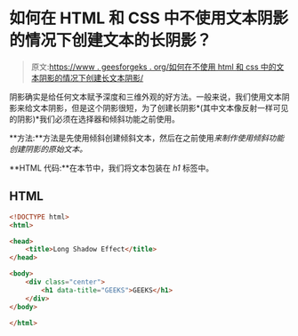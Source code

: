 # 如何在 HTML 和 CSS 中不使用文本阴影的情况下创建文本的长阴影？

> 原文:[https://www . geesforgeks . org/如何在不使用 html 和 css 中的文本阴影的情况下创建长文本阴影/](https://www.geeksforgeeks.org/how-to-create-long-shadow-of-text-without-using-text-shadow-in-html-and-css/)

阴影确实是给任何文本赋予深度和三维外观的好方法。一般来说，我们使用文本阴影来给文本阴影，但是这个阴影很短，为了创建长阴影*(其中文本像反射一样可见的阴影)*我们必须在选择器和倾斜功能之前使用。

**方法:**方法是先使用倾斜创建倾斜文本，然后在之前使用*来制作使用倾斜功能创建阴影的原始文本。*

**HTML 代码:**在本节中，我们将文本包装在 *h1* 标签中。

## HTML

```html
<!DOCTYPE html>
<html>

<head>
    <title>Long Shadow Effect</title>
</head>

<body>
    <div class="center">
        <h1 data-title="GEEKS">GEEKS</h1>
    </div>
</body>

</html>
```